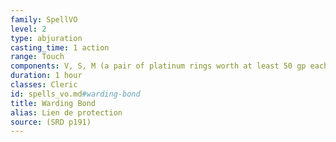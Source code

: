 ```yaml
---
family: SpellVO
level: 2
type: abjuration
casting_time: 1 action
range: Touch
components: V, S, M (a pair of platinum rings worth at least 50 gp each, which you and the target must wear for the duration)
duration: 1 hour
classes: Cleric
id: spells_vo.md#warding-bond
title: Warding Bond
alias: Lien de protection
source: (SRD p191)
---
```


